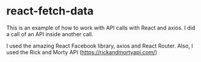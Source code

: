 # react-fetch-data
This is an example of how to work with API calls with React and axios. I did a call of an API inside another call.

I used the amazing React Facebook library, axios and React Router. Also, I used the Rick and Morty API (https://rickandmortyapi.com/)
